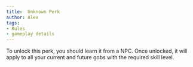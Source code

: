 ```yaml
---
title:  Unknown Perk
author: Alex
tags:
- Rules
- gameplay details
---                               
```






To unlock this perk, you should learn it from a NPC. Once unlocked, it will apply to all your current and future gobs with the required skill level.


